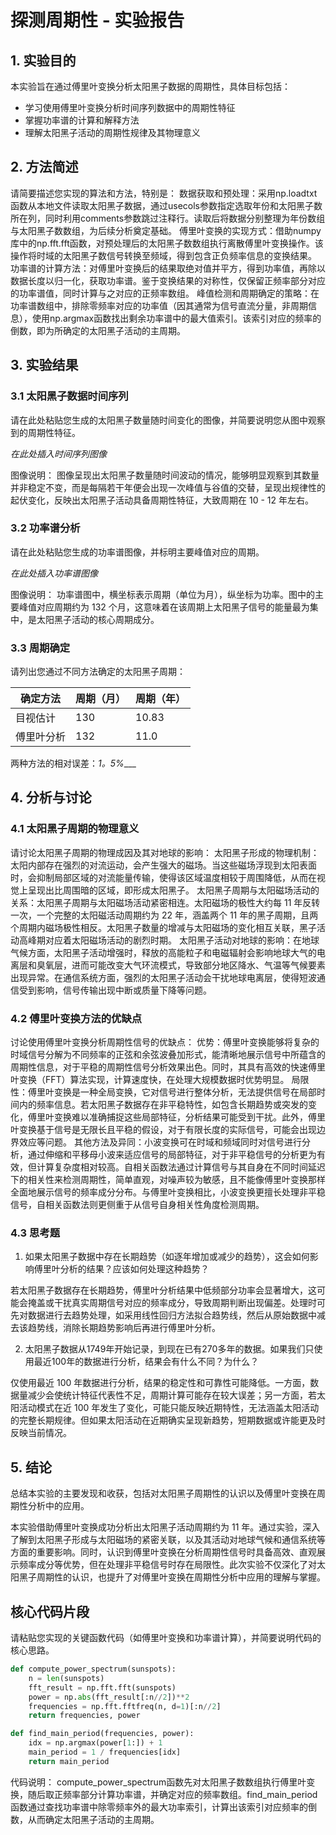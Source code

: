 # 探测周期性 - 实验报告

## 1. 实验目的

本实验旨在通过傅里叶变换分析太阳黑子数据的周期性，具体目标包括：
- 学习使用傅里叶变换分析时间序列数据中的周期性特征
- 掌握功率谱的计算和解释方法
- 理解太阳黑子活动的周期性规律及其物理意义

## 2. 方法简述

请简要描述您实现的算法和方法，特别是：
数据获取和预处理：采用np.loadtxt函数从本地文件读取太阳黑子数据，通过usecols参数指定选取年份和太阳黑子数所在列，同时利用comments参数跳过注释行。读取后将数据分别整理为年份数组与太阳黑子数数组，为后续分析奠定基础。
傅里叶变换的实现方式：借助numpy库中的np.fft.fft函数，对预处理后的太阳黑子数数组执行离散傅里叶变换操作。该操作将时域的太阳黑子数信号转换至频域，得到包含正负频率信息的变换结果。
功率谱的计算方法：对傅里叶变换后的结果取绝对值并平方，得到功率值，再除以数据长度以归一化，获取功率谱。鉴于变换结果的对称性，仅保留正频率部分对应的功率谱值，同时计算与之对应的正频率数组。
峰值检测和周期确定的策略：在功率谱数组中，排除零频率对应的功率值（因其通常为信号直流分量，非周期信息），使用np.argmax函数找出剩余功率谱中的最大值索引。该索引对应的频率的倒数，即为所确定的太阳黑子活动的主周期。


## 3. 实验结果

### 3.1 太阳黑子数据时间序列

请在此处粘贴您生成的太阳黑子数量随时间变化的图像，并简要说明您从图中观察到的周期性特征。

_在此处插入时间序列图像_

图像说明：
图像呈现出太阳黑子数量随时间波动的情况，能够明显观察到其数量并非稳定不变，而是每隔若干年便会出现一次峰值与谷值的交替，呈现出规律性的起伏变化，反映出太阳黑子活动具备周期性特征，大致周期在 10 - 12 年左右。

### 3.2 功率谱分析

请在此处粘贴您生成的功率谱图像，并标明主要峰值对应的周期。

_在此处插入功率谱图像_

图像说明：
功率谱图中，横坐标表示周期（单位为月），纵坐标为功率。图中的主要峰值对应周期约为 132 个月，这意味着在该周期上太阳黑子信号的能量最为集中，是太阳黑子活动的核心周期成分。
### 3.3 周期确定

请列出您通过不同方法确定的太阳黑子周期：

| 确定方法 | 周期（月） | 周期（年） |
|---------|----------|----------|
| 目视估计 |     130     |  10.83        |
| 傅里叶分析 |     132    |    11.0      |

两种方法的相对误差：_1。5%____

## 4. 分析与讨论

### 4.1 太阳黑子周期的物理意义

请讨论太阳黑子周期的物理成因及其对地球的影响：
太阳黑子形成的物理机制：太阳内部存在强烈的对流运动，会产生强大的磁场。当这些磁场浮现到太阳表面时，会抑制局部区域的对流能量传输，使得该区域温度相较于周围降低，从而在视觉上呈现出比周围暗的区域，即形成太阳黑子。
太阳黑子周期与太阳磁场活动的关系：太阳黑子周期与太阳磁场活动紧密相连。太阳磁场的极性大约每 11 年反转一次，一个完整的太阳磁活动周期约为 22 年，涵盖两个 11 年的黑子周期，且两个周期内磁场极性相反。太阳黑子数量的增减与太阳磁场的变化相互关联，黑子活动高峰期对应着太阳磁场活动的剧烈时期。
太阳黑子活动对地球的影响：在地球气候方面，太阳黑子活动增强时，释放的高能粒子和电磁辐射会影响地球大气的电离层和臭氧层，进而可能改变大气环流模式，导致部分地区降水、气温等气候要素出现异常。在通信系统方面，强烈的太阳黑子活动会干扰地球电离层，使得短波通信受到影响，信号传输出现中断或质量下降等问题。
### 4.2 傅里叶变换方法的优缺点

讨论使用傅里叶变换分析周期性信号的优缺点：
优势：傅里叶变换能够将复杂的时域信号分解为不同频率的正弦和余弦波叠加形式，能清晰地展示信号中所蕴含的周期性信息，对于平稳的周期性信号分析效果出色。同时，其具有高效的快速傅里叶变换（FFT）算法实现，计算速度快，在处理大规模数据时优势明显。
局限性：傅里叶变换是一种全局变换，它对信号进行整体分析，无法提供信号在局部时间内的频率信息。若太阳黑子数据存在非平稳特性，如包含长期趋势或突发的变化，傅里叶变换难以准确捕捉这些局部特征，分析结果可能受到干扰。此外，傅里叶变换基于信号是无限长且平稳的假设，对于有限长度的实际信号，可能会出现边界效应等问题。
其他方法及异同：小波变换可在时域和频域同时对信号进行分析，通过伸缩和平移母小波来适应信号的局部特征，对于非平稳信号的分析更为有效，但计算复杂度相对较高。自相关函数法通过计算信号与其自身在不同时间延迟下的相关性来检测周期性，简单直观，对噪声较为敏感，且不能像傅里叶变换那样全面地展示信号的频率成分分布。与傅里叶变换相比，小波变换更擅长处理非平稳信号，自相关函数法则更侧重于从信号自身相关性角度检测周期。
### 4.3 思考题

1. 如果太阳黑子数据中存在长期趋势（如逐年增加或减少的趋势），这会如何影响傅里叶分析的结果？应该如何处理这种趋势？

若太阳黑子数据存在长期趋势，傅里叶分析结果中低频部分功率会显著增大，这可能会掩盖或干扰真实周期信号对应的频率成分，导致周期判断出现偏差。处理时可先对数据进行去趋势处理，如采用线性回归方法拟合趋势线，然后从原始数据中减去该趋势线，消除长期趋势影响后再进行傅里叶分析。

2. 太阳黑子数据从1749年开始记录，到现在已有270多年的数据。如果我们只使用最近100年的数据进行分析，结果会有什么不同？为什么？

仅使用最近 100 年数据进行分析，结果的稳定性和可靠性可能降低。一方面，数据量减少会使统计特征代表性不足，周期计算可能存在较大误差；另一方面，若太阳活动模式在近 100 年发生了变化，可能只能反映近期特性，无法涵盖太阳活动的完整长期规律。但如果太阳活动在近期确实呈现新趋势，短期数据或许能更及时反映当前情况。

## 5. 结论

总结本实验的主要发现和收获，包括对太阳黑子周期性的认识以及傅里叶变换在周期性分析中的应用。

本实验借助傅里叶变换成功分析出太阳黑子活动周期约为 11 年。通过实验，深入了解到太阳黑子形成与太阳磁场的紧密关联，以及其活动对地球气候和通信系统等方面的重要影响。同时，认识到傅里叶变换在分析周期性信号时具备高效、直观展示频率成分等优势，但在处理非平稳信号时存在局限性。此次实验不仅深化了对太阳黑子周期性的认识，也提升了对傅里叶变换在周期性分析中应用的理解与掌握。

## 核心代码片段

请粘贴您实现的关键函数代码（如傅里叶变换和功率谱计算），并简要说明代码的核心思路。

```python
def compute_power_spectrum(sunspots):
    n = len(sunspots)
    fft_result = np.fft.fft(sunspots)
    power = np.abs(fft_result[:n//2])**2
    frequencies = np.fft.fftfreq(n, d=1)[:n//2]
    return frequencies, power

def find_main_period(frequencies, power):
    idx = np.argmax(power[1:]) + 1
    main_period = 1 / frequencies[idx]
    return main_period
```

代码说明：
compute_power_spectrum函数先对太阳黑子数数组执行傅里叶变换，随后取正频率部分计算功率谱，并确定对应的频率数组。find_main_period函数通过查找功率谱中除零频率外的最大功率索引，计算出该索引对应频率的倒数，从而确定太阳黑子活动的主周期。
